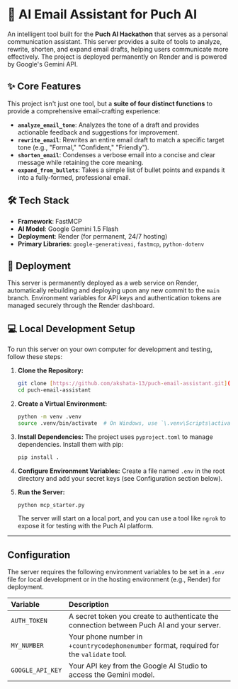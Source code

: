 # 🤖 AI Email Assistant for Puch AI

An intelligent tool built for the **Puch AI Hackathon** that serves as a personal communication assistant. This server provides a suite of tools to analyze, rewrite, shorten, and expand email drafts, helping users communicate more effectively. The project is deployed permanently on Render and is powered by Google's Gemini API.

## ✨ Core Features

This project isn't just one tool, but a **suite of four distinct functions** to provide a comprehensive email-crafting experience:

* **`analyze_email_tone`**: Analyzes the tone of a draft and provides actionable feedback and suggestions for improvement.
* **`rewrite_email`**: Rewrites an entire email draft to match a specific target tone (e.g., "Formal," "Confident," "Friendly").
* **`shorten_email`**: Condenses a verbose email into a concise and clear message while retaining the core meaning.
* **`expand_from_bullets`**: Takes a simple list of bullet points and expands it into a fully-formed, professional email.

## 🛠️ Tech Stack

* **Framework**: FastMCP
* **AI Model**: Google Gemini 1.5 Flash
* **Deployment**: Render (for permanent, 24/7 hosting)
* **Primary Libraries**: `google-generativeai`, `fastmcp`, `python-dotenv`

## 🚀 Deployment

This server is permanently deployed as a web service on Render, automatically rebuilding and deploying upon any new commit to the `main` branch. Environment variables for API keys and authentication tokens are managed securely through the Render dashboard.

## 💻 Local Development Setup

To run this server on your own computer for development and testing, follow these steps:

1.  **Clone the Repository:**
    ```bash
    git clone [https://github.com/akshata-13/puch-email-assistant.git](https://github.com/akshata-13/puch-email-assistant.git)
    cd puch-email-assistant
    ```

2.  **Create a Virtual Environment:**
    ```bash
    python -m venv .venv
    source .venv/bin/activate  # On Windows, use `\.venv\Scripts\activate`
    ```

3.  **Install Dependencies:**
    The project uses `pyproject.toml` to manage dependencies. Install them with pip:
    ```bash
    pip install .
    ```

4.  **Configure Environment Variables:**
    Create a file named `.env` in the root directory and add your secret keys (see Configuration section below).

5.  **Run the Server:**
    ```bash
    python mcp_starter.py
    ```
    The server will start on a local port, and you can use a tool like `ngrok` to expose it for testing with the Puch AI platform.

---

##  Configuration

The server requires the following environment variables to be set in a `.env` file for local development or in the hosting environment (e.g., Render) for deployment.

| Variable         | Description                                                                                 |
| :--------------- | :------------------------------------------------------------------------------------------ |
| `AUTH_TOKEN`     | A secret token you create to authenticate the connection between Puch AI and your server.     |
| `MY_NUMBER`      | Your phone number in `+countrycodephonenumber` format, required for the `validate` tool.      |
| `GOOGLE_API_KEY` | Your API key from the Google AI Studio to access the Gemini model.                            |
